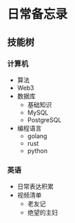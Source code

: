 # 日常备忘录

## 技能树

### 计算机

- 算法
- Web3
- 数据库
  - 基础知识
  - MySQL
  - PostgreSQL
- 编程语言
  - golang
  - rust
  - python

### 英语

- 日常表达积累
- 视频清单
  - 老友记
  - 绝望的主妇
